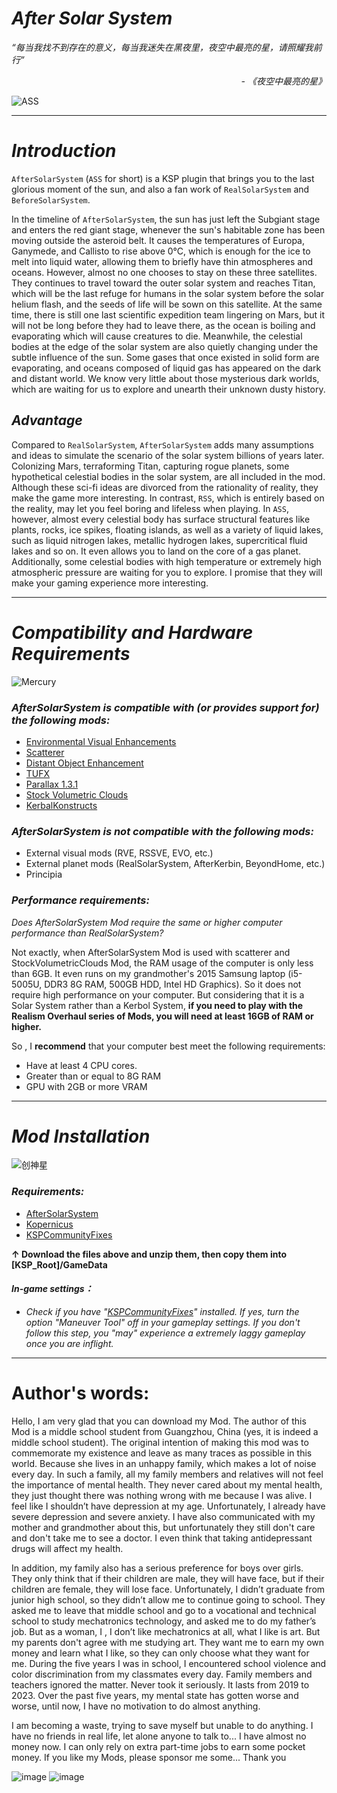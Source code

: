 # _****After Solar System****_

_“每当我找不到存在的意义，每当我迷失在黑夜里，夜空中最亮的星，请照耀我前行”_

_<p align="right">- 《夜空中最亮的星》 </p>_

![ASS](https://github.com/YWMKerman/AfterSolarSystem/assets/78585019/4296f77e-ea1f-4f89-b50a-a8101aedf2b7)


***
# _****Introduction****_

  `AfterSolarSystem` (`ASS` for short) is a KSP plugin that brings you to the last glorious moment of the sun, and also a fan work of `RealSolarSystem` and `BeforeSolarSystem`.

  In the timeline of `AfterSolarSystem`, the sun has just left the Subgiant stage and enters the red giant stage, whenever the sun's habitable zone has been moving outside the asteroid belt. It causes the temperatures of Europa, Ganymede, and Callisto to rise above 0°C, which is enough for the ice to melt into liquid water, allowing them to briefly have thin atmospheres and oceans. However, almost no one chooses to stay on these three satellites.
  They continues to travel toward the outer solar system and reaches Titan, which will be the last refuge for humans in the solar system before the solar helium flash, and the seeds of life will be sown on this satellite. At the same time, there is still one last scientific expedition team lingering on Mars, but it will not be long before they had to leave there, as the ocean is boiling and evaporating which will cause creatures to die. Meanwhile, the celestial bodies at the edge of the solar system are also quietly changing under the subtle influence of the sun. Some gases that once existed in solid form are evaporating, and oceans composed of liquid gas has appeared on the dark and distant world. We know very little about those mysterious dark worlds, which are waiting for us to explore and unearth their unknown dusty history.

## ***Advantage***

Compared to `RealSolarSystem`, `AfterSolarSystem` adds many assumptions and ideas to simulate the ﻿scenario of the solar system billions of years later. Colonizing Mars, terraforming Titan, capturing rogue planets, some hypothetical celestial bodies in the solar system, are all included in the mod. Although these sci-fi ideas are divorced from the rationality of reality, they make the game more interesting. In contrast, `RSS`, which is entirely based on the reality, may let you feel boring and lifeless when playing. In `ASS`, however, almost every celestial body has surface structural features like plants, rocks, ice spikes, floating islands, as well as a variety of liquid lakes, such as liquid nitrogen lakes, metallic hydrogen lakes, supercritical fluid lakes and so on. It even allows you to land on the core of a gas planet. Additionally, some celestial bodies with high temperature or extremely high atmospheric pressure are waiting for you to explore. I promise that they will make your gaming experience more interesting.

***

# _****Compatibility and Hardware Requirements****_
![Mercury](https://github.com/YWMKerman/AfterSolarSystem/assets/78585019/e86128d4-0659-4466-a221-a8807313759f)

### _***AfterSolarSystem is compatible with (or provides support for) the following mods:***_
- [Environmental Visual Enhancements](https://github.com/LGhassen/EnvironmentalVisualEnhancements/releases)
- [Scatterer](https://spacedock.info/mod/141/Scatterer)
- [Distant Object Enhancement](https://spacedock.info/mod/2274/Distant%20Object%20Enhancement%20Continued)
- [TUFX](https://github.com/shadowmage45/TUFX/releases)
- [Parallax 1.3.1](https://github.com/Gameslinx/Tessellation/releases)
- [Stock Volumetric Clouds](https://www.patreon.com/posts/true-volumetric-77198227)
- [KerbalKonstructs](https://github.com/KSP-RO/Kerbal-Konstructs/releases)


### _***AfterSolarSystem is not compatible with the following mods:***_
- External visual mods (RVE, RSSVE, EVO, etc.)
- External planet mods (RealSolarSystem, AfterKerbin, BeyondHome, etc.)
- Principia

### _***Performance requirements:***_
  *Does AfterSolarSystem Mod require the same or higher computer performance than RealSolarSystem?* 
  
  Not exactly, when AfterSolarSystem Mod is used with scatterer and StockVolumetricClouds Mod, the RAM usage of the computer is only less than 6GB. It even runs on my grandmother's 2015 Samsung laptop (i5-5005U, DDR3 8G RAM, 500GB HDD, Intel HD Graphics). 
  So it does not require high performance on your computer.  But considering that it is a Solar System rather than a Kerbol System, **if you need to play with the Realism Overhaul series of Mods, you will need at least 16GB of RAM or higher.**
 
So , I **recommend** that your computer best meet the following requirements:

- Have at least 4 CPU cores.
- Greater than or equal to 8G RAM
- GPU with 2GB or more VRAM

***

#  _****Mod Installation****_
![创神星](https://github.com/YWMKerman/AfterSolarSystem/assets/78585019/190c6549-8537-4602-876e-895cf7382e4f)
### _****Requirements:****_
- [AfterSolarSystem](https://github.com/YWMKerman/AfterSolarSystem/releases)
- [Kopernicus](https://github.com/Kopernicus/Kopernicus/releases)
- [KSPCommunityFixes](https://github.com/KSPModdingLibs/KSPCommunityFixes/releases)

**↑ Download the files above and unzip them, then copy them into [KSP_Root]/GameData**


#### _****In-game settings：****_

- *Check if you have "[KSPCommunityFixes](https://github.com/KSPModdingLibs/KSPCommunityFixes/releases)" installed. If yes, turn the option "Maneuver Tool" off in your gameplay settings. If you don't follow this step, you "may" experience a extremely laggy gameplay once you are inflight.*

***

# Author's words:

Hello, I am very glad that you can download my Mod. The author of this Mod is a middle school student from Guangzhou, China (yes, it is indeed a middle school student). The original intention of making this mod was to commemorate my existence and leave as many traces as possible in this world. Because she lives in an unhappy family, which makes a lot of noise every day. In such a family, all my family members and relatives will not feel the importance of mental health. They never cared about my mental health, they just thought there was nothing wrong with me because I was alive. I feel like I shouldn’t have depression at my age. Unfortunately, I already have severe depression and severe anxiety. I have also communicated with my mother and grandmother about this, but unfortunately they still don't care and don't take me to see a doctor. I even think that taking antidepressant drugs will affect my health.

In addition, my family also has a serious preference for boys over girls. They only think that if their children are male, they will have face, but if their children are female, they will lose face. Unfortunately, I didn’t graduate from junior high school, so they didn’t allow me to continue going to school. They asked me to leave that middle school and go to a vocational and technical school to study mechatronics technology, and asked me to do my father’s job. But as a woman, I , I don’t like mechatronics at all, what I like is art. But my parents don't agree with me studying art. They want me to earn my own money and learn what I like, so they can only choose what they want for me. During the five years I was in school, I encountered school violence and color discrimination from my classmates every day. Family members and teachers ignored the matter. Never took it seriously. It lasts from 2019 to 2023. Over the past five years, my mental state has gotten worse and worse, until now, I have no motivation to do almost anything.

I am becoming a waste, trying to save myself but unable to do anything. I have no friends in real life, let alone anyone to talk to... I have almost no money now. I can only rely on extra part-time jobs to earn some pocket money.
If you like my Mods, please sponsor me some... 
Thank you

![image](https://github.com/YWMKerman/AfterSolarSystem/assets/78585019/a55b0373-1a27-43d3-a572-11702a670dc8)
![image](https://github.com/YWMKerman/AfterSolarSystem/assets/78585019/8074e31a-f6ed-49d9-bde4-f4fedccbb3d6)























